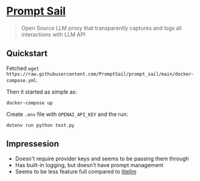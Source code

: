 # [Prompt Sail](https://github.com/PromptSail/prompt_sail)

> Open Source LLM proxy that transparently captures and logs all interactions with LLM API

## Quickstart

Fetched `wget https://raw.githubusercontent.com/PromptSail/prompt_sail/main/docker-compose.yml`.

Then it started as simple as:

```shell
docker-compose up
```

Create `.env` file with `OPENAI_API_KEY` and the run:

```shell
dotenv run python test.py
```

## Impressesion

- Doesn't require provider keys and seems to be passing them through
- Has built-in logging, but doesn't have prompt management
- Seems to be less feature full compared to [litellm](../litellm/README.md)
